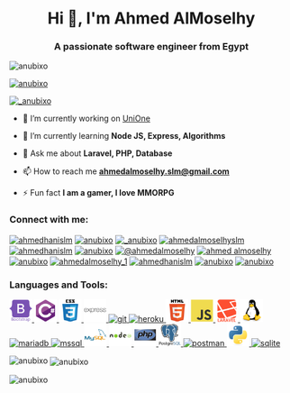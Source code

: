 <h1 align="center">Hi 👋, I'm Ahmed AlMoselhy</h1>
<h3 align="center">A passionate software engineer from Egypt</h3>

<p align="left"> <img src="https://komarev.com/ghpvc/?username=anubixo&label=Profile%20views&color=0e75b6&style=flat" alt="anubixo" /> </p>

<p align="left"> <a href="https://github.com/ryo-ma/github-profile-trophy"><img src="https://github-profile-trophy.vercel.app/?username=anubixo" alt="anubixo" /></a> </p>

<p align="left"> <a href="https://twitter.com/_anubixo" target="blank"><img src="https://img.shields.io/twitter/follow/_anubixo?logo=twitter&style=for-the-badge" alt="_anubixo" /></a> </p>

- 🔭 I’m currently working on [UniOne](https://github.com/anubixo/UniOne)

- 🌱 I’m currently learning **Node JS, Express, Algorithms**

- 💬 Ask me about **Laravel, PHP, Database**

- 📫 How to reach me **ahmedalmoselhy.slm@gmail.com**

- ⚡ Fun fact **I am a gamer, I love MMORPG**

<h3 align="left">Connect with me:</h3>
<p align="left">
<a href="https://codepen.io/ahmedhanislm" target="blank"><img align="center" src="https://raw.githubusercontent.com/rahuldkjain/github-profile-readme-generator/master/src/images/icons/Social/codepen.svg" alt="ahmedhanislm" height="30" width="40" /></a>
<a href="https://dev.to/anubixo" target="blank"><img align="center" src="https://raw.githubusercontent.com/rahuldkjain/github-profile-readme-generator/master/src/images/icons/Social/devto.svg" alt="anubixo" height="30" width="40" /></a>
<a href="https://twitter.com/_anubixo" target="blank"><img align="center" src="https://raw.githubusercontent.com/rahuldkjain/github-profile-readme-generator/master/src/images/icons/Social/twitter.svg" alt="_anubixo" height="30" width="40" /></a>
<a href="https://linkedin.com/in/ahmedalmoselhyslm" target="blank"><img align="center" src="https://raw.githubusercontent.com/rahuldkjain/github-profile-readme-generator/master/src/images/icons/Social/linked-in-alt.svg" alt="ahmedalmoselhyslm" height="30" width="40" /></a>
<a href="https://fb.com/ahmedhanislm" target="blank"><img align="center" src="https://raw.githubusercontent.com/rahuldkjain/github-profile-readme-generator/master/src/images/icons/Social/facebook.svg" alt="ahmedhanislm" height="30" width="40" /></a>
<a href="https://instagram.com/anubixo" target="blank"><img align="center" src="https://raw.githubusercontent.com/rahuldkjain/github-profile-readme-generator/master/src/images/icons/Social/instagram.svg" alt="anubixo" height="30" width="40" /></a>
<a href="https://medium.com/@ahmedalmoselhy" target="blank"><img align="center" src="https://raw.githubusercontent.com/rahuldkjain/github-profile-readme-generator/master/src/images/icons/Social/medium.svg" alt="@ahmedalmoselhy" height="30" width="40" /></a>
<a href="https://www.youtube.com/c/ahmed almoselhy" target="blank"><img align="center" src="https://raw.githubusercontent.com/rahuldkjain/github-profile-readme-generator/master/src/images/icons/Social/youtube.svg" alt="ahmed almoselhy" height="30" width="40" /></a>
<a href="https://www.codechef.com/users/anubixo" target="blank"><img align="center" src="https://cdn.jsdelivr.net/npm/simple-icons@3.1.0/icons/codechef.svg" alt="anubixo" height="30" width="40" /></a>
<a href="https://www.hackerrank.com/ahmedalmoselhy_1" target="blank"><img align="center" src="https://raw.githubusercontent.com/rahuldkjain/github-profile-readme-generator/master/src/images/icons/Social/hackerrank.svg" alt="ahmedalmoselhy_1" height="30" width="40" /></a>
<a href="https://codeforces.com/profile/ahmedhanislm" target="blank"><img align="center" src="https://raw.githubusercontent.com/rahuldkjain/github-profile-readme-generator/master/src/images/icons/Social/codeforces.svg" alt="ahmedhanislm" height="30" width="40" /></a>
<a href="https://www.leetcode.com/anubixo" target="blank"><img align="center" src="https://raw.githubusercontent.com/rahuldkjain/github-profile-readme-generator/master/src/images/icons/Social/leet-code.svg" alt="anubixo" height="30" width="40" /></a>
<a href="https://www.topcoder.com/members/anubixo" target="blank"><img align="center" src="https://raw.githubusercontent.com/rahuldkjain/github-profile-readme-generator/master/src/images/icons/Social/topcoder.svg" alt="anubixo" height="30" width="40" /></a>
</p>

<h3 align="left">Languages and Tools:</h3>
<p align="left"> <a href="https://getbootstrap.com" target="_blank" rel="noreferrer"> <img src="https://raw.githubusercontent.com/devicons/devicon/master/icons/bootstrap/bootstrap-plain-wordmark.svg" alt="bootstrap" width="40" height="40"/> </a> <a href="https://www.w3schools.com/cs/" target="_blank" rel="noreferrer"> <img src="https://raw.githubusercontent.com/devicons/devicon/master/icons/csharp/csharp-original.svg" alt="csharp" width="40" height="40"/> </a> <a href="https://www.w3schools.com/css/" target="_blank" rel="noreferrer"> <img src="https://raw.githubusercontent.com/devicons/devicon/master/icons/css3/css3-original-wordmark.svg" alt="css3" width="40" height="40"/> </a> <a href="https://expressjs.com" target="_blank" rel="noreferrer"> <img src="https://raw.githubusercontent.com/devicons/devicon/master/icons/express/express-original-wordmark.svg" alt="express" width="40" height="40"/> </a> <a href="https://git-scm.com/" target="_blank" rel="noreferrer"> <img src="https://www.vectorlogo.zone/logos/git-scm/git-scm-icon.svg" alt="git" width="40" height="40"/> </a> <a href="https://heroku.com" target="_blank" rel="noreferrer"> <img src="https://www.vectorlogo.zone/logos/heroku/heroku-icon.svg" alt="heroku" width="40" height="40"/> </a> <a href="https://www.w3.org/html/" target="_blank" rel="noreferrer"> <img src="https://raw.githubusercontent.com/devicons/devicon/master/icons/html5/html5-original-wordmark.svg" alt="html5" width="40" height="40"/> </a> <a href="https://developer.mozilla.org/en-US/docs/Web/JavaScript" target="_blank" rel="noreferrer"> <img src="https://raw.githubusercontent.com/devicons/devicon/master/icons/javascript/javascript-original.svg" alt="javascript" width="40" height="40"/> </a> <a href="https://laravel.com/" target="_blank" rel="noreferrer"> <img src="https://raw.githubusercontent.com/devicons/devicon/master/icons/laravel/laravel-plain-wordmark.svg" alt="laravel" width="40" height="40"/> </a> <a href="https://www.linux.org/" target="_blank" rel="noreferrer"> <img src="https://raw.githubusercontent.com/devicons/devicon/master/icons/linux/linux-original.svg" alt="linux" width="40" height="40"/> </a> <a href="https://mariadb.org/" target="_blank" rel="noreferrer"> <img src="https://www.vectorlogo.zone/logos/mariadb/mariadb-icon.svg" alt="mariadb" width="40" height="40"/> </a> <a href="https://www.microsoft.com/en-us/sql-server" target="_blank" rel="noreferrer"> <img src="https://www.svgrepo.com/show/303229/microsoft-sql-server-logo.svg" alt="mssql" width="40" height="40"/> </a> <a href="https://www.mysql.com/" target="_blank" rel="noreferrer"> <img src="https://raw.githubusercontent.com/devicons/devicon/master/icons/mysql/mysql-original-wordmark.svg" alt="mysql" width="40" height="40"/> </a> <a href="https://nodejs.org" target="_blank" rel="noreferrer"> <img src="https://raw.githubusercontent.com/devicons/devicon/master/icons/nodejs/nodejs-original-wordmark.svg" alt="nodejs" width="40" height="40"/> </a> <a href="https://www.php.net" target="_blank" rel="noreferrer"> <img src="https://raw.githubusercontent.com/devicons/devicon/master/icons/php/php-original.svg" alt="php" width="40" height="40"/> </a> <a href="https://www.postgresql.org" target="_blank" rel="noreferrer"> <img src="https://raw.githubusercontent.com/devicons/devicon/master/icons/postgresql/postgresql-original-wordmark.svg" alt="postgresql" width="40" height="40"/> </a> <a href="https://postman.com" target="_blank" rel="noreferrer"> <img src="https://www.vectorlogo.zone/logos/getpostman/getpostman-icon.svg" alt="postman" width="40" height="40"/> </a> <a href="https://www.python.org" target="_blank" rel="noreferrer"> <img src="https://raw.githubusercontent.com/devicons/devicon/master/icons/python/python-original.svg" alt="python" width="40" height="40"/> </a> <a href="https://www.sqlite.org/" target="_blank" rel="noreferrer"> <img src="https://www.vectorlogo.zone/logos/sqlite/sqlite-icon.svg" alt="sqlite" width="40" height="40"/> </a> </p>

<p><img align="left" src="https://github-readme-stats.vercel.app/api/top-langs?username=anubixo&show_icons=true&locale=en&layout=compact" alt="anubixo" /></p>

<p>&nbsp;<img align="center" src="https://github-readme-stats.vercel.app/api?username=anubixo&show_icons=true&locale=en" alt="anubixo" /></p>

<p><img align="center" src="https://github-readme-streak-stats.herokuapp.com/?user=anubixo&" alt="anubixo" /></p>
